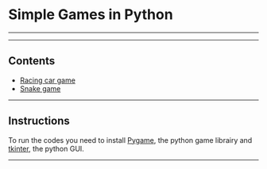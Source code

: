# Simple Games in Python
---



---

## Contents

* [Racing car game](https://github.com/jad-rabehi/Games/tree/main/Racing)
* [Snake game](https://github.com/jad-rabehi/Games/tree/main/Snake)


---

## Instructions


To run the codes you need to install  [Pygame](https://www.pygame.org/docs/), the python game librairy and   [tkinter](https://docs.python.org/3/library/tkinter.html), the python GUI. 




---




